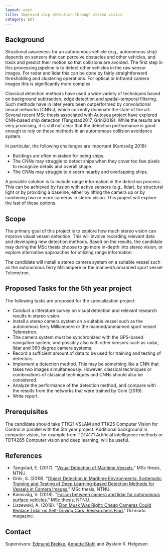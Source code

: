 ```yaml
---
layout: post
title: Improved ship detection through stereo vision
category: EOT
---
```

## Background

Situational awareness for an autonomous vehicle (e.g., autonomous ship) depends on sensors that can perceive obstacles and other vehicles, 
and track and predict their motion so that collisions are avoided. The first step in this processing pipeline is to detect other vehicles in the raw sensor images. 
For radar and lidar this can be done by fairly straightforward thresholding and clustering operations. For optical or infrared camera images this is significantly more complex.

Classical detection methods have used a wide variety of techniques based on background subtraction, edge detection and spatial-temporal filtering. 
Such methods have in later years been outperformed by convolutional neural networks (CNNs), which currently dominate the state of the art. Several recent MSc thesis associated with Autosea project have explored CNN-based ship detection (Tangstad2017, Grini2019). While the results are very promising, it is still not clear that the detection performance is good enough to rely on these methods in an autonomous collision avoidance system. 

In particular, the following challenges are important (Kamsvåg 2018):
* Buildings are often mistaken for being ships. 
* The CNNs may struggle to detect ships when they cover too few pixels to recognize details and overall shape. 
* The CNNs may struggle to discern nearby and overlapping ships. 

A possible solution is to include range information in the detection process. This can be achieved by fusion with active sensors (e.g., lidar), 
by structural light or by providing a baseline, either by lifting the camera up or by combining two or more cameras in stereo vision. 
This project will explore the last of these options. 





## Scope

The primary goal of this project is to explore how much stereo vision can improve visual vessel detection.
This will involve recording relevant data and developing new detection methods. Based on the results, the candidate may during the MSc thesis choose to go more in-depth into stereo vision,
or explore alternative approaches for utilizing range information. 

The candidate will install a stereo camera system on a suitable vessel such as the autonomous ferry Milliampere or the manned/unmanned sport vessel Telemetron. 

## Proposed Tasks for the 5th year project

The following tasks are proposed for the specialization project:

* Conduct a litterature survey on visual detection and relevant research results in stereo vision. 
* Install a stereo camera system on a suitable vessel such as the autonomous ferry Milliampere or the manned/unmanned sport vessel Telemetron. 
* The camera system must be synchronized with the GPS-based navigation system, and possibly also with other sensors such as radar, lidar and 360 degree camera systems. 
* Record a sufficient amount of data to be used for training and testing of detectors. 
* Implement a detection method. This may be something like a CNN that takes two images simultaneously. However, classical techniques or combinations of classical techniques and CNNs should also be considered. 
* Analyze the performance of the detection method, and compare with the results from the networks that were trained by Grini (2019). 
* Write report. 

## Prerequisites

The candidate should take 
TTK21 VSLAM and TTK25 Computer Vision for Control in parallel with the 5th year project. Additional background in computer vision, 
for example from TDT4171 Artificial intelligence methods or TDT4265 Computer vision and deep learning, will be useful. 


## References
* Tangstad, E. (2017). "<a href="https://brage.bibsys.no/xmlui/handle/11250/2452113">Visual Detection of Maritime Vessels.</a>" MSc thesis, NTNU.
* Grini, S. (2019). "<a href="http://folk.ntnu.no/edmundfo/msc2019-2020/grini_simen_msc_reduced.pdf">Object Detection in Maritime Environments: Systematic Training and Testing of Deep Learning-based Detection Methods for Vessels in Camera Images.</a>" MSc thesis, NTNU. 
* Kamsvåg, V. (2018). "<a href="http://folk.ntnu.no/edmundfo/msc2019-2020/kamsvaag_msc.pdf">Fusion between camera and lidar for autonomous surface vehicles.</a>" MSc thesis, NTNU.
* Liszewski, A. (2019). "<a href="https://gizmodo.com/elon-musk-was-right-cheap-cameras-could-replace-lidar-1834266742">Elon Musk Was Right: Cheap Cameras Could Replace Lidar on Self-Driving Cars, Researchers Find.</a>" Gizmodo magazine.

## Contact

Supervisors: [Edmund Brekke], [Annette Stahl] and Øystein K. Helgesen.


[Edmund Brekke]: www.ntnu.edu/employees/edmund.brekke
[Annette Stahl]: www.ntnu.edu/employees/annette.stahl